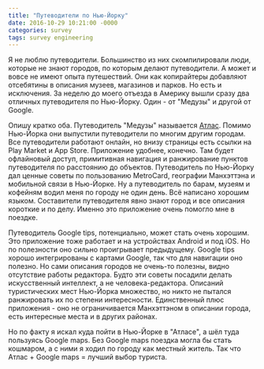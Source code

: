 ```yaml
---
title: "Путеводители по Нью-Йорку"
date: 2016-10-29 10:21:00 -0000
categories: survey
tags: survey engineering
---
```


Я не люблю путеводители. Большинство из них скомпилировали люди, которые не знают городов, по которым делают путеводители. А может и вовсе не имеют опыта путешествий. Они как копирайтеры добавляют отсебятины в описания музеев, магазинов и парков. Но есть и исключения. За неделю до моего отъезда в Америку вышли сразу два отличных путеводителя по Нью-Йорку. Один - от "Медузы" и другой от Google.

Опишу кратко оба. Путеводитель "Медузы" называется <a href="https://meduza.io/atlas/nyc">Атлас</a>. Помимо Нью-Йорка они выпустили путеводители по многим другим городам. Все путеводители работают онлайн, но внизу страницы есть ссылки на Play Market и App Store. Приложение удобнее, конечно. Там будет офлайновый доступ, примитивная навигация и ранжирование пунктов путеводителя по расстоянию до объектов. Путеводитель по Нью-Йорку дал ценные советы по пользованию MetroCard, географии Манхэттэна и мобильной связи в Нью-Йорке. Ну а путеводитель по барам, музеям и кофейням водил меня по городу не один день. Всё написано хорошим языком. Составители путеводителя явно знают город и все описания короткие и по делу. Именно это приложение очень помогло мне в поездке.

Путеводитель Google tips, потенциально, может стать очень хорошим. Это приложение тоже работает и на устройствах Android и под iOS. Но по полезности оно сильно проигрывает предыдущему. Google tips хорошо интегрированы с картами Google, так что для навигации оно полезно. Но сами описания городов не очень-то полезны, видно отсутствие работы редактора. Будто эти советы посадили делать искусственный интеллект, а не человека-редактора. Описаний туристических мест Нью-Йорка множество, но никто не пытался ранжировать их по степени интересности. Единственный плюс приложения - оно не ограничивается Манхэттэном в описании города, есть интересные места и в других районах.

Но по факту я искал куда пойти в Нью-Йорке в "Атласе", а шёл туда пользуясь Google maps. Без Google maps поездка могла бы стать кошмаром, а с ними я ходил по городу как местный житель. Так что Атлас + Google maps = лучший выбор туриста.